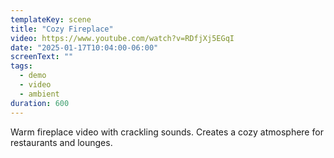 ```yaml
---
templateKey: scene
title: "Cozy Fireplace"
video: https://www.youtube.com/watch?v=RDfjXj5EGqI
date: "2025-01-17T10:04:00-06:00"
screenText: ""
tags:
  - demo
  - video
  - ambient
duration: 600
---
```


Warm fireplace video with crackling sounds. Creates a cozy atmosphere for restaurants and lounges.
